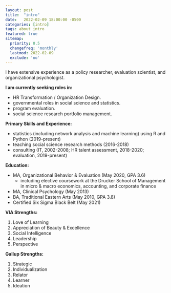```yaml
---
layout: post
title:  "intro"
date:   2022-02-09 18:00:00 -0500
categories: [intro]
tags: about intro
featured: true
sitemap:
  priority: 0.5
  changefreq: 'monthly'
  lastmod: 2022-02-09
  exclude: 'no'
---
```

I have extensive experience as a policy researcher, evaluation scientist, and organizational psychologist. 

**I am currently seeking roles in:**
- HR Transformation / Organization Design.
- governmental roles in social science and statistics.
- program evaluation.
- social science research portfolio management.

**Primary Skills and Experience:**
- statistics (including network analysis and machine learning) using R and Python (2019-present)
- teaching social science research methods (2016-2018)
- consulting (IT, 2002-2008; HR talent assessment, 2018-2020; evaluation, 2019-present)

**Education:**
- MA, Organizational Behavior & Evaluation (May 2020, GPA 3.6)
     - including elective coursework at the Drucker School of Management in micro & macro economics, accounting, and corporate finance
- MA, Clinical Psychology (May 2013)
- BA, Traditional Eastern Arts (May 2010, GPA 3.8)
- Certified Six Sigma Black Belt (May 2021)

**VIA Strengths:**
1. Love of Learning
2. Appreciation of Beauty & Excellence
3. Social Intelligence
4. Leadership
5. Perspective

**Gallup Strengths:**
1. Strategic
2. Individualization
3. Relator
4. Learner
5. Ideation
